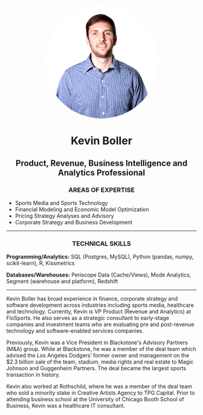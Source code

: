 
<center>
<img src="/assets/img/Flo_headshot.png" alt="Kevin Boller" height="300" width="300" style="border-radius: 50%">

<h1>Kevin Boller</h1>

<h2>Product, Revenue, Business Intelligence and Analytics Professional</h2>
</center>

<center><h3>AREAS OF EXPERTISE</h3></center>
<ul>
<li>Sports Media and Sports Technology</li>
<li>Financial Modeling and Economic Model Optimization</li>
<li>Pricing Strategy Analyses and Advisory</li>
<li>Corporate Strategy and Business Development</li>
</ul>

<hr>

<center><h3>TECHNICAL SKILLS</h3></center>
<p><strong>Programming/Analytics:</strong> SQL (Postgres, MySQL), Python (pandas, numpy, scikit-learn), R, Kissmetrics</p>
<p><strong>Databases/Warehouses:</strong> Periscope Data (Cache/Views), Mode Analytics, Segment (warehouse and platform), Redshift

<hr>

<p> Kevin Boller has broad experience in finance, corporate strategy and software development across industries including sports media, healthcare and technology. Currently, Kevin is VP Product (Revenue and Analytics) at FloSports. He also serves as a strategic consultant to early-stage companies and investment teams who are evaluating pre and post-revenue technology and software-enabled services companies. </p>

<p>Previously, Kevin was a Vice President in Blackstone's Advisory Partners (M&A) group. While at Blackstone, he was a member of the deal team which advised the Los Angeles Dodgers’ former owner and management on the $2.3 billion sale of the team, stadium, media rights and real estate to Magic Johnson and Guggenheim Partners. The deal became the largest sports transaction in history.</p>

<p>Kevin also worked at Rothschild, where he was a member of the deal team who sold a minority stake in Creative Artists Agency to TPG Capital. Prior to attending business school at the University of Chicago Booth School of Business, Kevin was a healthcare IT consultant. </p>


